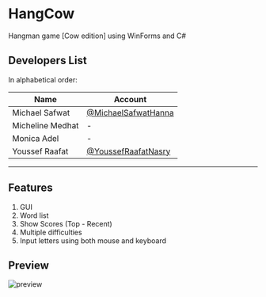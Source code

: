 # HangCow

Hangman game [Cow edition] using WinForms and C#

## Developers List

In alphabetical order:

| Name             | Account                                                      |
| ---------------- | ------------------------------------------------------------ |
| Michael Safwat   | [@MichaelSafwatHanna](https://github.com/MichaelSafwatHanna) |
| Micheline Medhat | -                                                            |
| Monica Adel      | -                                                            |
| Youssef Raafat   | [@YoussefRaafatNasry](https://github.com/YoussefRaafatNasry) |

---

## Features

1. GUI
2. Word list
3. Show Scores (Top - Recent)
4. Multiple difficulties
5. Input letters using both mouse and keyboard

## Preview
![preview](https://user-images.githubusercontent.com/41103290/43040209-3a6fb6bc-8d3e-11e8-8040-a7f24ff310c6.gif)